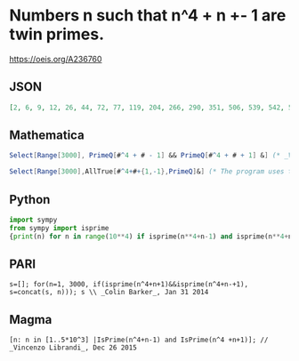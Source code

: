# Numbers n such that n^4 \+ n \+\- 1 are twin primes\.
https://oeis.org/A236760
## JSON
```JSON
[2, 6, 9, 12, 26, 44, 72, 77, 119, 204, 266, 290, 351, 506, 539, 542, 561, 644, 741, 807, 861, 924, 992, 996, 1016, 1032, 1049, 1356, 1412, 1556, 1640, 1794, 1847, 1862, 1871, 1895, 1980, 2036, 2129, 2222, 2289, 2354, 2445, 2616, 2630]
```
## Mathematica
```Mathematica
Select[Range[3000], PrimeQ[#^4 + # - 1] && PrimeQ[#^4 + # + 1] &] (* _Vincenzo Librandi_, Dec 26 2015 *)
```
```Mathematica
Select[Range[3000],AllTrue[#^4+#+{1,-1},PrimeQ]&] (* The program uses the AllTrue function from Mathematica version 10 *) (* _Harvey P. Dale_, Oct 13 2017 *)
```
## Python
```Python
import sympy
from sympy import isprime
{print(n) for n in range(10**4) if isprime(n**4+n-1) and isprime(n**4+n+1)}
```
## PARI
```PARI
s=[]; for(n=1, 3000, if(isprime(n^4+n+1)&&isprime(n^4+n-+1), s=concat(s, n))); s \\ _Colin Barker_, Jan 31 2014
```
## Magma
```Magma
[n: n in [1..5*10^3] |IsPrime(n^4+n-1) and IsPrime(n^4 +n+1)]; // _Vincenzo Librandi_, Dec 26 2015
```
